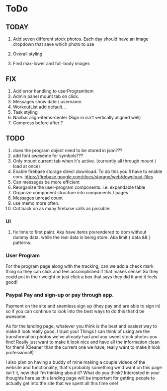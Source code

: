 # ToDo

## TODAY

1. Add seven different stock photos. Each day should have an image dropdown that save which photo to use

1. Overall styling
1. Find max-lower and full-body images

## FIX
1. Add error handling to userProgramItem
1. Admin panel mount tab on click.
1. Messages show date / username.
1. WorkoutList add default...
1. Task styling
1. Navbar align-items-center (Sign in isn't vertically aligned well)
1. Compress before after ?

## TODO
1. does the program object need to be stored in json???
1. add font aweseme for symbols???
1. Only mount current tab when it's active. (currently all through mount / load at once)
1. Enable firebase storage direct download. To do this you'll have to enable cors. https://firebase.google.com/docs/storage/web/download-files
1. Can messages be more efficient
1. Reorganize the user-program components. i.e. expandable table
1. Organize component structure into components / pages
1. Messages unread count
1. use memo more often.
1. Cut back on as many firebase calls as possible.

### UI
1. fix time to first paint. Aka have items prerendered to dom without dummy data. while the real data is being store. Aka limit { data && <element>} patterns.

### User Program
For the program page along with the tracking, can we add a check mark thing so they can click and feel accomplished if that makes sense! So they could put in their weight or just click a box that says they did it and it feels good!

### Paypal Pay and sign-up or pay through app.
Payment on the site and seemless sign up (they pay and are able to sign in) so if you can continue to look into the best ways to do this that'd be awesome.

As for the landing page, whatever you think is the best and easiest way to make it look really good, I trust you! Things I can think of using are the transformation photos we've already had and any sweet stock photos you find! Really just want to make it look nice and have all the information clean for them! (Cleaner than the current one we have, really want to make it look professional!)

I also plan on having a buddy of mine making a couple videos of the website and functionality, that's probably something we'd want on this page isn't it, now that I'm thinking about it? What do you think? Interested in your thoughts here as this landing page will be important for getting people to actually get into the site that we spent all this time one!
